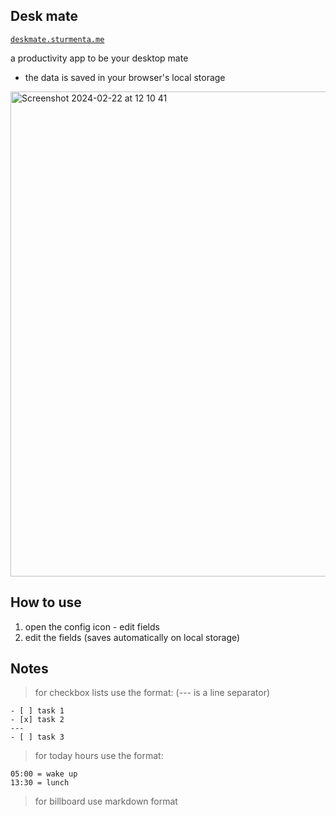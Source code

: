 ## Desk mate

[`deskmate.sturmenta.me`](https://deskmate.sturmenta.me)

a productivity app to be your desktop mate

- the data is saved in your browser's local storage

<img width="776" alt="Screenshot 2024-02-22 at 12 10 41" src="https://github.com/sturm-dev/desk-mate/assets/30802967/d47dfbf1-ca72-4491-a3cd-6d8509d76c5a">

## How to use

1. open the config icon - edit fields
2. edit the fields (saves automatically on local storage)

## Notes

> for checkbox lists use the format: (--- is a line separator)

```
- [ ] task 1
- [x] task 2
---
- [ ] task 3
```

> for today hours use the format:

```
05:00 = wake up
13:30 = lunch
```

> for billboard use markdown format


<!-- RUN `pnpm prepare` to initialize husky when project just cloned -->